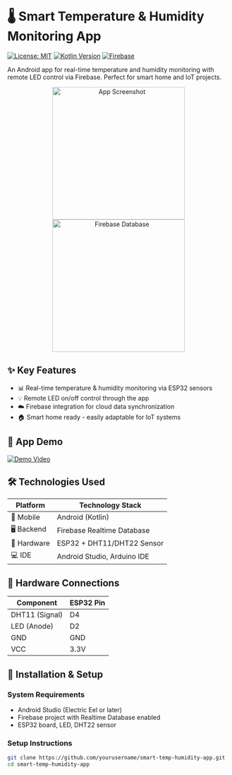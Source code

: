 # 🌡️ Smart Temperature & Humidity Monitoring App

[![License: MIT](https://img.shields.io/badge/License-MIT-yellow.svg)](https://opensource.org/licenses/MIT) 
[![Kotlin Version](https://img.shields.io/badge/Kotlin-1.9.0-blue.svg)](https://kotlinlang.org)
[![Firebase](https://img.shields.io/badge/Firebase-Realtime%20Database-orange)](https://firebase.google.com)

An Android app for real-time temperature and humidity monitoring with remote LED control via Firebase. Perfect for smart home and IoT projects.

<p align="center">
  <img src="https://i.imgur.com/JKQ3W5v.png" alt="App Screenshot" width="300"/>
  <img src="https://i.imgur.com/8m7X3Yj.png" alt="Firebase Database" width="300"/>
</p>

## ✨ Key Features

- 📊 Real-time temperature & humidity monitoring via ESP32 sensors
- 💡 Remote LED on/off control through the app
- ☁️ Firebase integration for cloud data synchronization
- 🏠 Smart home ready - easily adaptable for IoT systems

## 🎥 App Demo

[![Demo Video](https://imgur.com/XYZ123.jpg)](vhttps://youtu.be/6xiTYfp1Mbo)

## 🛠 Technologies Used

| Platform       | Technology Stack          |
|----------------|---------------------------|
| 📱 Mobile      | Android (Kotlin)          |
| 🖥️ Backend     | Firebase Realtime Database|
| 🔌 Hardware    | ESP32 + DHT11/DHT22 Sensor|
| 💻 IDE         | Android Studio, Arduino IDE |

## 🔌 Hardware Connections

| Component      | ESP32 Pin |
|----------------|----------|
| DHT11 (Signal) | D4       |
| LED (Anode)    | D2       |
| GND            | GND      |
| VCC            | 3.3V     |

## 🚀 Installation & Setup

### System Requirements
- Android Studio (Electric Eel or later)
- Firebase project with Realtime Database enabled
- ESP32 board, LED, DHT22 sensor

### Setup Instructions
```bash
git clone https://github.com/yourusername/smart-temp-humidity-app.git
cd smart-temp-humidity-app
